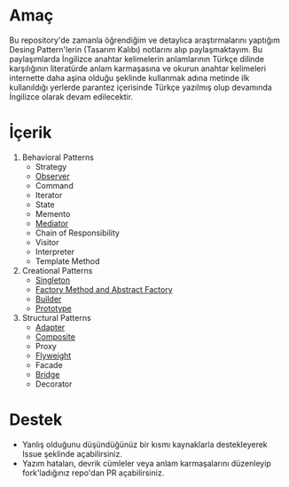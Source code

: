 # Amaç

Bu repository'de zamanla öğrendiğim ve detaylıca araştırmalarını yaptığım Desing Pattern'lerin (Tasarım Kalıbı) notlarını
alıp paylaşmaktayım. Bu paylaşımlarda İngilizce anahtar kelimelerin anlamlarının Türkçe dilinde karşılığının literatürde
anlam karmaşasına ve okurun anahtar kelimeleri internette daha aşina olduğu şeklinde kullanmak adına metinde ilk 
kullanıldığı yerlerde parantez içerisinde Türkçe yazılmış olup devamında İngilizce olarak devam edilecektir.

# İçerik

1. Behavioral Patterns
    - Strategy
    - [Observer](./src/behavioral/observer/Observer%20Pattern.md)
    - Command
    - Iterator
    - State
    - Memento
    - [Mediator](./src/behavioral/mediator/Mediator%20Pattern.md)
    - Chain of Responsibility
    - Visitor
    - Interpreter
    - Template Method
2. Creational Patterns
    - [Singleton](./src/creational/singleton/Singleton%20Pattern.md)
    - [Factory Method and Abstract Factory](./src/creational/factory-method-ve-abstract-factory/Factory%20Method%20ve%20Abstract%20Factory%20Pattern.md)
    - [Builder](./src/creational/builder/Builder%20Pattern.md)
    - [Prototype](./src/creational/prototype/Prototype%20Pattern.md)
3. Structural Patterns
    - [Adapter](./src/structural/adapter/Adapter%20Pattern.md)
    - [Composite](./src/structural/composite/Composite%20Pattern.md)
    - Proxy
    - [Flyweight](./src/structural/flyweight/Flyweight%20Pattern.md)
    - Facade
    - [Bridge](./src/structural/bridge/Bridge%20Pattern.md)
    - Decorator


# Destek

- Yanlış olduğunu düşündüğünüz bir kısmı kaynaklarla destekleyerek Issue şeklinde açabilirsiniz.
- Yazım hataları, devrik cümleler veya anlam karmaşalarını düzenleyip fork'ladığınız repo'dan PR açabilirsiniz.